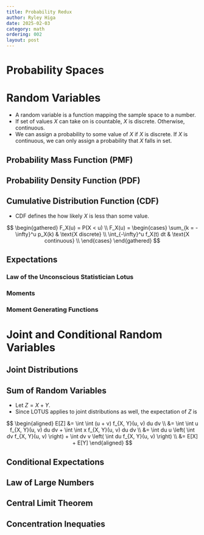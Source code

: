 ```yaml
---
title: Probability Redux
author: Ryley Higa
date: 2025-02-03
category: math
ordering: 002
layout: post
---
```


# Probability Spaces

# Random Variables
* A random variable is a function mapping the sample space to a number. 
* If set of values $X$ can take on is countable, $X$ is discrete. Otherwise, continuous.
* We can assign a probability to some value of $X$ if $X$ is discrete. If $X$ is continuous, we can only assign a probability that $X$ falls in set.

## Probability Mass Function (PMF)
## Probability Density Function (PDF)
## Cumulative Distribution Function (CDF)
* CDF defines the how likely $X$ is less than some value.

$$
\begin{gathered}
F_X(u) = P(X < u) \\
F_X(u) = \begin{cases}
  \sum_{k = -\infty}^u p_X(k) & \text{X discrete} \\
  \int_{-\infty}^u f_X(t) dt & \text{X continuous} \\
\end{cases}
\end{gathered}
$$

## Expectations
### Law of the Unconscious Statistician Lotus
### Moments
### Moment Generating Functions


# Joint and Conditional Random Variables
## Joint Distributions
## Sum of Random Variables
* Let $Z = X + Y$.
* Since LOTUS applies to joint distributions as well, the expectation of $Z$ is

$$
\begin{aligned}
E[Z] &= \int \int (u + v) f_{X, Y}(u, v) du dv \\
  &= \int \int u f_{X, Y}(u, v) du dv + \int \int x f_{X, Y}(u, v) du dv \\
  &= \int du u \left( \int dv f_{X, Y}(u, v) \right) + \int dv v \left( \int du f_{X, Y}(u, v) \right) \\
  &= E[X] + E[Y]
\end{aligned}
$$ 
## Conditional Expectations


## Law of Large Numbers 
## Central Limit Theorem
## Concentration Inequaties
